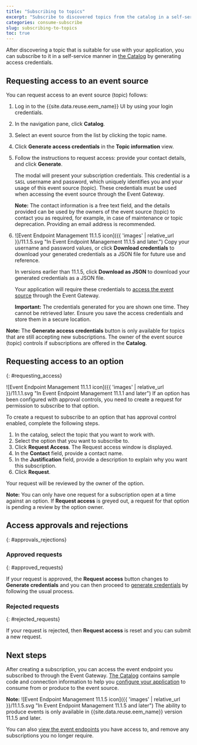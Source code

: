```yaml
---
title: "Subscribing to topics"
excerpt: "Subscribe to discovered topics from the catalog in a self-service manner."
categories: consume-subscribe
slug: subscribing-to-topics
toc: true
---
```


After discovering a topic that is suitable for use with your application, you can subscribe to it in a self-service manner in [the Catalog](../discovering-topics#the-catalog) by generating access credentials.

## Requesting access to an event source

You can request access to an event source (topic) follows:

1. Log in to the {{site.data.reuse.eem_name}} UI by using your login credentials.
2. In the navigation pane, click **Catalog**.
3. Select an event source from the list by clicking the topic name.
4. Click **Generate access credentials** in the **Topic information** view.
5. Follow the instructions to request access: provide your contact details, and click **Generate**.

   The modal will present your subscription credentials. This credential is a `SASL` username and password, which uniquely identifies you and your usage of this event source (topic). These credentials must be used when accessing the event source through the Event Gateway.

   **Note:** The contact information is a free text field, and the details provided can be used by the owners of the event source (topic) to contact you as required, for example, in case of maintenance or topic deprecation. Providing an email address is recommended.

6. ![Event Endpoint Management 11.1.5 icon]({{ 'images' | relative_url }}/11.1.5.svg "In Event Endpoint Management 11.1.5 and later.") Copy your username and password values, or click **Download credentials** to download your generated credentials as a JSON file for future use and reference.
   
   In versions earlier than 11.1.5, click **Download as JSON** to download your generated credentials as a JSON file.

   Your application will require these credentials to [access the event source](../setting-your-application-to-consume)  through the Event Gateway.

   **Important:** The credentials generated for you are shown one time. They cannot be retrieved later. Ensure you save the access credentials and store them in a secure location.

**Note:** The **Generate access credentials** button is only available for topics that are still accepting new subscriptions. The owner of the event source (topic) controls if subscriptions are offered in the **Catalog**.

## Requesting access to an option
{: #requesting_access}

![Event Endpoint Management 11.1.1 icon]({{ 'images' | relative_url }}/11.1.1.svg "In Event Endpoint Management 11.1.1 and later") If an option has been configured with approval controls, you need to create a request for permission to subscribe to that option.

To create a request to subscribe to an option that has approval control enabled, complete the following steps.

1. In the catalog, select the topic that you want to work with.
1. Select the option that you want to subscribe to.
1. Click **Request Access**. The Request access window is displayed.
1. In the **Contact** field, provide a contact name.
1. In the **Justification** field, provide a description to explain why you want this subscription.
1. Click **Request**.

Your request will be reviewed by the owner of the option.

**Note:** You can only have one request for a subscription open at a time against an option. If **Request access** is greyed out, a request for that option is pending a review by the option owner.

## Access approvals and rejections
{: #approvals_rejections}

### Approved requests
{: #approved_requests}

If your request is approved, the **Request access** button changes to **Generate credentials** and you can then proceed to [generate credentials](../subscribing-to-topics) by following the usual process.

### Rejected requests
{: #rejected_requests}

If your request is rejected, then **Request access** is reset and you can submit a new request.

## Next steps

After creating a subscription, you can access the event endpoint you subscribed to through the Event Gateway. [The Catalog](../discovering-topics#the-catalog) contains sample code and connection information to help you [configure your application](../setting-your-application-to-consume) to consume from or produce to the event source.

**Note:** ![Event Endpoint Management 11.1.5 icon]({{ 'images' | relative_url }}/11.1.5.svg "In Event Endpoint Management 11.1.5 and later") The ability to produce events is only available in {{site.data.reuse.eem_name}} version 11.1.5 and later.

You can also [view the event endpoints](../managing-subscriptions) you have access to, and remove any subscriptions you no longer require.

